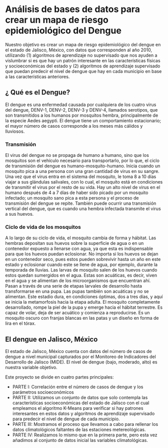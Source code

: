 # Análisis de bases de datos para crear un mapa de riesgo epidemiológico del Dengue
Nuestro objetivo es crear un mapa de riesgo epidemiológico del dengue en el estado de Jalisco, México, con datos que corresponden al año 2010, utilizando (1) algoritmos de aprendizaje no supervisado que nos ayuden a vislumbrar si es que hay un patrón interesante en las características físicas y socioeconómicas del estado y (2) algoritmos de aprendizaje supervisado que puedan predecir el nivel de dengue que hay en cada municipio en base a las características anteriores. 

## ¿ Qué es el Dengue?
El dengue es una enfermedad causada por cualquiera de los cuatro virus del dengue, DENV-1, DENV-2, DENV-3 y DENV-4, llamados serotipos, que son transmitidos a los humanos por mosquitos hembra, principalmente de la especie Aedes aegypti. El dengue tiene un comportamiento estacionario; el mayor número de casos corresponde a los meses más cálidos y lluviosos.

### Transmisión 
El virus del dengue no se propaga de humano a humano, sino que los mosquitos son el vehículo necesario para transportarlo, por lo que, el ciclo de transmisión del dengue es humano-mosquito-humano.  Inicia cuando un mosquito pica a una persona con una gran cantidad de virus en su sangre. Una vez que el virus entra en el sistema del mosquito, le toma 8 a 10 días viajar a sus glándulas salivales, con lo cual, el mosquito está en condiciones de transmitir el virus por el resto de su vida. Hay un alto nivel de virus en el humano después de 4 a 7 días de haber sido picado por un mosquito infectado; un mosquito sano pica a esta persona y el proceso de transmisión del dengue se repite. También puede ocurrir una transmisión vertical del dengue, que es cuando una hembra infectada transmite el virus a sus huevos.
### Ciclo de vida de los mosquitos 
A lo largo de su ciclo de vida, el mosquito cambia de forma y hábitat. Las hembras depositan sus huevos sobre la superficie de agua o en un contenedor expuesto a llenarse con agua, ya que esta es indispensable para que los huevos puedan eclosionar. No importa si los huevos se dejan en un contenedor seco, pues estos pueden sobrevivir hasta un año en este estado y eclosionar cuando este se llene de agua, por ejemplo, durante la temporada de lluvias.  Las larvas de mosquito salen de los huevos cuando estos quedan sumergidos en el agua. Estas son acuáticas, es decir, viven en el agua y se alimentan de los microorganismos que encuentran ahí. Pasan a través de una serie de etapas larvales de desarrollo hasta transformarse en una pupa. Las pupas también son acuáticas y no se alimentan. Este estadio dura, en condiciones óptimas, dos a tres días, y aquí se inicia la metamorfosis hacia la etapa adulta.  El mosquito completamente desarrollado, rompe la piel de la pupa y emerge hacia el hábitat terrestre. Es capaz de volar, deja de ser acuático y comienza a reproducirse. Es un mosquito oscuro con franjas blancas en las patas y un diseño en forma de lira en el tórax. 

## El dengue en Jalisco, México
El estado de Jalisco, México cuenta con datos del número de casos de dengue a nivel municipal capturados por el Monitoreo de Indicadores del Desarrollo de Jalisco (MIDE). El nivel de dengue (bajo, moderado, alto) es nuestra variable objetivo.

Este proyecto se divide en cuatro partes principales:
* PARTE I: Correlación entre el número de casos de dengue y los parámetros socioeconómicos
* PARTE II: Utilizamos un conjunto de datos que solo contempla las características socioeconómicas del estado de Jalisco con el cual empleamos el algoritmo K-Means para verificar si hay patrones interesantes en estos datos y algoritmos de aprendizaje supervisado para predecir el nivel de dengue de cada municipio. 
* PARTE III:  Mostramos el proceso que llevamos a cabo para rellenar los datos climatológicos faltantes de las estaciones metereológicas.
* PARTE IV: Realizamos lo mismo que en la primera parte, pero esta vez añadimos al conjunto de datos inicial las variables climatológicas. 
